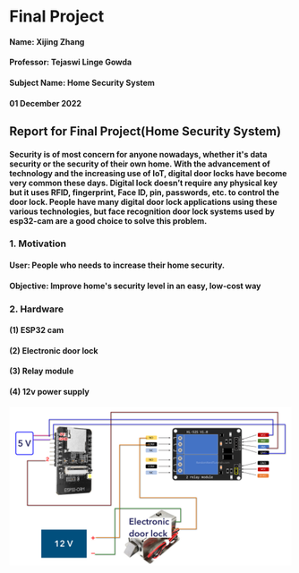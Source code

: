 # Final Project
#### Name: Xijing Zhang
#### Professor: Tejaswi Linge Gowda
#### Subject Name: Home Security System
#### 01 December 2022

## Report for Final Project(Home Security System)

#### Security is of most concern for anyone nowadays, whether it's data security or the security of their own home. With the advancement of technology and the increasing use of IoT, digital door locks have become very common these days. Digital lock doesn’t require any physical key but it uses RFID, fingerprint, Face ID, pin, passwords, etc. to control the door lock. People have many digital door lock applications using these various technologies, but face recognition door lock systems used by esp32-cam are a good choice to solve this problem.

### 1. Motivation
#### User: People who needs to increase their home security.
#### Objective: Improve home's security level in an easy, low-cost way

### 2. Hardware
#### (1) ESP32 cam
#### (2) Electronic door lock
#### (3) Relay module 
#### (4) 12v power supply
![alt text](https://github.com/zhangxijing1124/AME494-598Fall2022/blob/main/Final%20Project/Picture.jpg)
